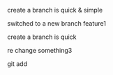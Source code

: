 
create a branch is quick & simple

switched to a new branch feature1

create a branch is quick

re change something3


git add 

